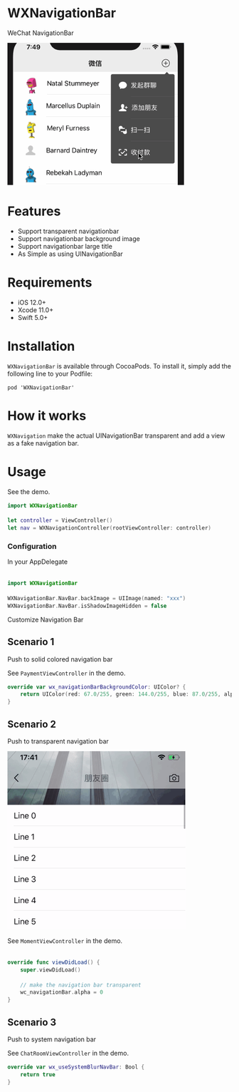 # WXNavigationBar
WeChat NavigationBar

![](Assets/navigationbar01.gif)

# Features

- Support transparent navigationbar
- Support navigationbar background image
- Support navigationbar large title
- As Simple as using UINavigationBar 
 
# Requirements

- iOS 12.0+
- Xcode 11.0+
- Swift 5.0+

# Installation

`WXNavigationBar` is available through CocoaPods. To install it, simply add the following line to your Podfile:

```
pod 'WXNavigationBar'
```

# How it works

`WXNavigation` make the actual UINavigationBar transparent and add a view as a fake navigation bar. 

# Usage

See the demo.

```swift
import WXNavigationBar

let controller = ViewController()
let nav = WXNavigationController(rootViewController: controller)
```

### Configuration

In your AppDelegate

```swift

import WXNavigationBar

WXNavigationBar.NavBar.backImage = UIImage(named: "xxx")
WXNavigationBar.NavBar.isShadowImageHidden = false

```

Customize Navigation Bar


Scenario 1
---

Push to solid colored navigation bar

See `PaymentViewController` in the demo.

```swift
override var wx_navigationBarBackgroundColor: UIColor? {
    return UIColor(red: 67.0/255, green: 144.0/255, blue: 87.0/255, alpha: 1.0)
}
```


Scenario 2
--

Push to transparent navigation bar

![](Assets/navigationbar02.gif)

See `MomentViewController` in the demo.

```swift

override func viewDidLoad() {
    super.viewDidLoad()
    
    // make the navigation bar transparent
    wc_navigationBar.alpha = 0
}

```

Scenario 3
--

Push to system navigation bar

See `ChatRoomViewController` in the demo.

```swift
override var wx_useSystemBlurNavBar: Bool {
    return true
}
```
